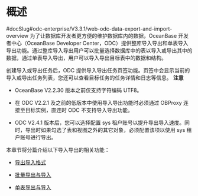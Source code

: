 概述 
=======================
#docSlug#odc-enterprise/V3.3.1/web-odc-data-export-and-import-overview
为了让数据库开发者更方便的维护数据库内的数据，OceanBase 开发者中心（OceanBase Developer Center，ODC）提供整库导入导出和单表导入导出功能。通过整库导入导出用户可以批量选择数据库中的表以导入或导出其中的数据，通过单表导入导出，用户可以导入导出目标表中的数据和结构。

创建导入或导出任务后，ODC 提供导入导出任务页签功能。页签中会显示当前的导入或导出任务列表，您还可以查看目标任务的任务详情和日志等信息。
**注意**



* OceanBase V2.2.30 版本之前仅支持字符编码 UTF8。

  

* 在 ODC V2.2.1 及之前的低版本中使用导入导出功能时必须通过 OBProxy 连接至目标实例，直连时 ODC 不支持导入导出功能。

  

* ODC V2.4.1 版本后，您可以选择配置 sys 租户账号以提升导出导入速度。同时，导出时如果勾选了表和视图之外的其它对象，必须配置该项以使用 sys 租户账号进行导出。

  




本章节将分篇介绍以下导入导出的相关功能：

* [导出导入格式](../../../7.client-odc-user-guide/5.client-odc-use-tools/1.client-odc-data-export-and-import/2.client-odc-export-and-import-formats.md)

* [批量导出与导入](../1.web-odc-data-export-and-import/3.web-odc-batch-export-and-import.md)

* [单表导出与导入](../1.web-odc-data-export-and-import/4.web-odc-single-table-export-and-import.md)